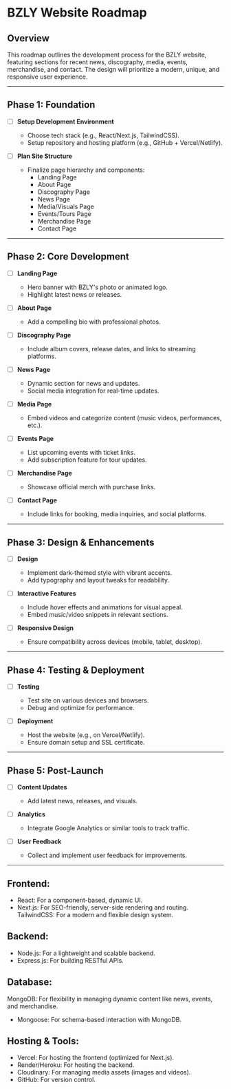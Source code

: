 # BZLY Website Roadmap
## Overview
This roadmap outlines the development process for the BZLY website, featuring sections for recent news, discography, media, events, merchandise, and contact. The design will prioritize a modern, unique, and responsive user experience.

---

## Phase 1: Foundation
- [ ] **Setup Development Environment**
  - Choose tech stack (e.g., React/Next.js, TailwindCSS).
  - Setup repository and hosting platform (e.g., GitHub + Vercel/Netlify).
  
- [ ] **Plan Site Structure**
  - Finalize page hierarchy and components:
    - Landing Page
    - About Page
    - Discography Page
    - News Page
    - Media/Visuals Page
    - Events/Tours Page
    - Merchandise Page
    - Contact Page

---

## Phase 2: Core Development
- [ ] **Landing Page**
  - Hero banner with BZLY's photo or animated logo.
  - Highlight latest news or releases.

- [ ] **About Page**
  - Add a compelling bio with professional photos.
  
- [ ] **Discography Page**
  - Include album covers, release dates, and links to streaming platforms.

- [ ] **News Page**
  - Dynamic section for news and updates.
  - Social media integration for real-time updates.

- [ ] **Media Page**
  - Embed videos and categorize content (music videos, performances, etc.).

- [ ] **Events Page**
  - List upcoming events with ticket links.
  - Add subscription feature for tour updates.

- [ ] **Merchandise Page**
  - Showcase official merch with purchase links.

- [ ] **Contact Page**
  - Include links for booking, media inquiries, and social platforms.

---

## Phase 3: Design & Enhancements
- [ ] **Design**
  - Implement dark-themed style with vibrant accents.
  - Add typography and layout tweaks for readability.

- [ ] **Interactive Features**
  - Include hover effects and animations for visual appeal.
  - Embed music/video snippets in relevant sections.

- [ ] **Responsive Design**
  - Ensure compatibility across devices (mobile, tablet, desktop).

---

## Phase 4: Testing & Deployment
- [ ] **Testing**
  - Test site on various devices and browsers.
  - Debug and optimize for performance.

- [ ] **Deployment**
  - Host the website (e.g., on Vercel/Netlify).
  - Ensure domain setup and SSL certificate.

---

## Phase 5: Post-Launch
- [ ] **Content Updates**
  - Add latest news, releases, and visuals.
  
- [ ] **Analytics**
  - Integrate Google Analytics or similar tools to track traffic.

- [ ] **User Feedback**
  - Collect and implement user feedback for improvements.

---
## Frontend:
- React: For a component-based, dynamic UI.
- Next.js: For SEO-friendly, server-side rendering and routing.
TailwindCSS: For a modern and flexible design system.
## Backend:
- Node.js: For a lightweight and scalable backend.
- Express.js: For building RESTful APIs.

## Database:
MongoDB: For flexibility in managing dynamic content like news, events, and merchandise.
- Mongoose: For schema-based interaction with MongoDB.

## Hosting & Tools:
- Vercel: For hosting the frontend (optimized for Next.js).
- Render/Heroku: For hosting the backend.
- Cloudinary: For managing media assets (images and videos).
- GitHub: For version control.
